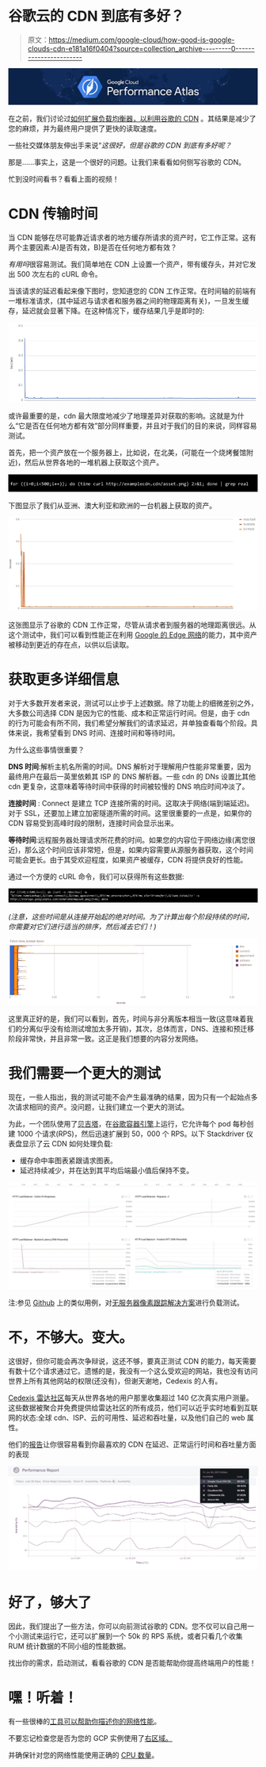 # 谷歌云的 CDN 到底有多好？

> 原文：<https://medium.com/google-cloud/how-good-is-google-clouds-cdn-e181a16f0404?source=collection_archive---------0----------------------->

![](img/d9dc4b6b7d36750855f51f34b01f8003.png)

在之前，我们讨论过[如何扩展负载均衡器，以利用](/@duhroach/removing-the-need-for-caching-servers-with-gcps-load-balancers-ae516497c7fb)[谷歌的 CDN](https://cloud.google.com/cdn/) 。其结果是减少了您的麻烦，并为最终用户提供了更快的读取速度。

一些社交媒体朋友伸出手来说“*这很好，但是谷歌的 CDN 到底有多好呢？*

那是…...事实上，这是一个很好的问题。让我们来看看如何侧写谷歌的 CDN。

忙到没时间看书？看看上面的视频！

# CDN 传输时间

当 CDN 能够在尽可能靠近请求者的地方缓存所请求的资产时，它工作正常。这有两个主要因素:A)是否有效，B)是否在任何地方都有效？

*有用吗*很容易测试。我们简单地在 CDN 上设置一个资产，带有缓存头，并对它发出 500 次左右的 cURL 命令。

当该请求的延迟看起来像下图时，您知道您的 CDN 工作正常。在时间轴的前端有一堆标准请求，(其中延迟与请求者和服务器之间的物理距离有关)，一旦发生缓存，延迟就会显著下降。在这种情况下，缓存结果几乎是即时的:

![](img/965a479a797721280ba35bd1ae1fe9a3.png)

或许最重要的是，cdn 最大限度地减少了地理差异对获取的影响。这就是为什么“它是否在任何地方都有效”部分同样重要，并且对于我们的目的来说，同样容易测试。

首先，把一个资产放在一个服务器上，比如说，在北美，(可能在一个烧烤餐馆附近)，然后从世界各地的一堆机器上获取这个资产。

![](img/6cdaf5ce3332656ae1169efea71c7386.png)

下图显示了我们从亚洲、澳大利亚和欧洲的一台机器上获取的资产。

![](img/482f2293d4d38f0b9a7412c9d5126520.png)

这张图显示了谷歌的 CDN 工作正常，尽管从请求者到服务器的地理距离很远。从这个测试中，我们可以看到性能正在利用 [Google 的 Edge 网络](https://peering.google.com/#/infrastructure)的能力，其中资产被移动到更近的存在点，以供以后读取。

# 获取更多详细信息

对于大多数开发者来说，测试可以止步于上述数据。除了功能上的细微差别之外，大多数公司选择 CDN 是因为它的性能、成本和正常运行时间。但是，由于 cdn 的行为可能会有所不同，我们希望分解我们的请求延迟，并单独查看每个阶段。具体来说，我希望看到 DNS 时间、连接时间和等待时间。

为什么这些事情很重要？

**DNS 时间**:解析主机名所需的时间。DNS 解析对于理解用户性能非常重要，因为最终用户在最后一英里依赖其 ISP 的 DNS 解析器。一些 cdn 的 DNs 设置比其他 cdn 更复杂，这意味着等待时间中获得的时间被较慢的 DNS 响应时间冲淡了。

**连接时间** : Connect 是建立 TCP 连接所需的时间。这取决于网络(端到端延迟)。对于 SSL，还要加上建立加密隧道所需的时间。这里很重要的一点是，如果你的 CDN 容易受到高峰时段的限制，连接时间会显示出来。

**等待时间**:远程服务器处理请求所花费的时间。如果您的内容位于网络边缘(离您很近)，那么这个时间应该非常短，但是，如果内容需要从源服务器获取，这个时间可能会更长。由于其受欢迎程度，如果资产被缓存，CDN 将提供良好的性能。

通过一个方便的 cURL 命令，我们可以获得所有这些数据:

![](img/36135c3301842bdc3b88adc18ccc587b.png)

*(注意，这些时间是从连接开始起的绝对时间。为了计算出每个阶段持续的时间，你需要对它们进行适当的排序，然后减去它们！)*

![](img/7632df227d7aca7cfb5802e244abf1b1.png)

这里真正好的是，我们可以看到，首先，时间与非分离版本相当一致(这意味着我们的分离似乎没有给测试增加太多开销)，其次，总体而言，DNS、连接和预迁移阶段非常快，并且非常一致。这正是我们想要的内容分发网络。

# 我们需要一个更大的测试

现在，一些人指出，我的测试可能不会产生最准确的结果，因为只有一个起始点多次请求相同的资产。没问题，让我们建立一个更大的测试。

为此，一个团队使用了[贝吉塔](https://github.com/tsenart/vegeta)，在[谷歌容器引擎](https://cloud.google.com/container-engine/)上运行，它允许每个 pod 每秒创建 1000 个请求(RPS)，然后迅速扩展到 50，000 个 RPS。以下 Stackdriver 仪表盘显示了云 CDN 如何处理负载:

*   缓存命中率图表紧跟请求图表。
*   延迟持续减少，并在达到其平均后端最小值后保持不变。

![](img/f005d21232de034105a335ad17e7e84b.png)

注:参见 [Github](https://github.com/GoogleCloudPlatform/serverless-pixel-tracking) 上的类似用例，对[无服务器像素跟踪解决方案](https://cloud.google.com/solutions/serverless-pixel-tracking)进行负载测试。

# 不，不够大。变大。

这很好，但你可能会再次争辩说，这还不够，要真正测试 CDN 的能力，每天需要有数十亿个请求通过它。遗憾的是，我没有一个这么受欢迎的网站，我也没有访问世界上所有其他网站的权限(还没有)，但谢天谢地，Cedexis 的人有。

[Cedexis 雷达社区](https://www.cedexis.com/products/radar/)每天从世界各地的用户那里收集超过 140 亿次真实用户测量。这些数据被聚合并免费提供给雷达社区的所有成员，他们可以近乎实时地看到互联网的状态:全球 cdn、ISP、云的可用性、延迟和吞吐量，以及他们自己的 web 属性。

他们的[报告](https://www.cedexis.com/google-reports/)让你很容易看到你最喜欢的 CDN 在延迟、正常运行时间和吞吐量方面的表现

![](img/567164d89a53f25e6305554cc54f7d7c.png)

# 好了，够大了

因此，我们提出了一些方法，你可以向前测试谷歌的 CDN。您不仅可以自己用一个小测试来运行它，还可以扩展到一个 50k 的 RPS 系统，或者只看几个收集 RUM 统计数据的不同小组的性能数据。

找出你的需求，启动测试，看看谷歌的 CDN 是否能帮助你提高终端用户的性能！

# 嘿！听着！

有一些很棒的[工具可以帮助你描述你的网络性能](/@duhroach/tools-to-profile-networking-performance-3141870d5233)。

不要忘记检查您是否为您的 GCP 实例使用了[右区域。](/@duhroach/fixing-regional-networking-performance-ee069a7ae066)

并确保针对您的网络性能使用正确的 [CPU 数量](/@duhroach/core-count-and-the-egress-problem-607fb6b51fa9)。